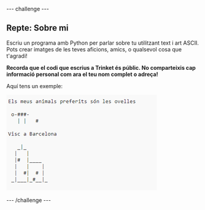 --- challenge ---

## Repte: Sobre mi

Escriu un programa amb Python per parlar sobre tu utilitzant text i art ASCII. Pots crear imatges de les teves aficions, amics, o qualsevol cosa que t'agradi!

**Recorda que el codi que escrius a Trinket és públic. No comparteixis cap informació personal com ara el teu nom complet o adreça!**

Aquí tens un exemple:

![captura de pantalla](images/me-about.png)

--- /challenge ---